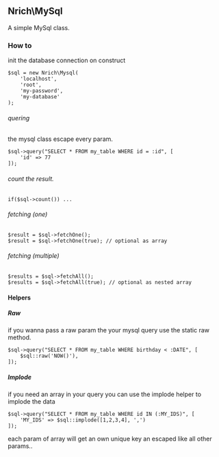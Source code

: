 ## Nrich\MySql
A simple MySql class.


### How to

init the database connection on construct

    $sql = new Nrich\Mysql(
        'localhost',
        'root',
        'my-password',
        'my-database'
    );
    
    
###### quering
    
the mysql class escape every param.

    $sql->query("SELECT * FROM my_table WHERE id = :id", [
        'id' => 77
    ]);
    
###### count the result.

    if($sql->count()) ...


###### fetching (one)

    $result = $sql->fetchOne(); 
    $result = $sql->fetchOne(true); // optional as array 

###### fetching (multiple)

    $results = $sql->fetchAll();
    $results = $sql->fetchAll(true); // optional as nested array
    

#### Helpers

##### Raw
if you wanna pass a raw param the your mysql query use the static raw method.

    $sql->query("SELECT * FROM my_table WHERE birthday < :DATE", [
        $sql::raw('NOW()'),
    ]);
    

##### Implode
if you need an array in your query you can use the implode helper to implode the data

    $sql->query("SELECT * FROM my_table WHERE id IN (:MY_IDS)", [
        'MY_IDS' => $sql::implode([1,2,3,4], ',')
    ]);
    
each param of array will get an own unique key an escaped like all other params..


    

